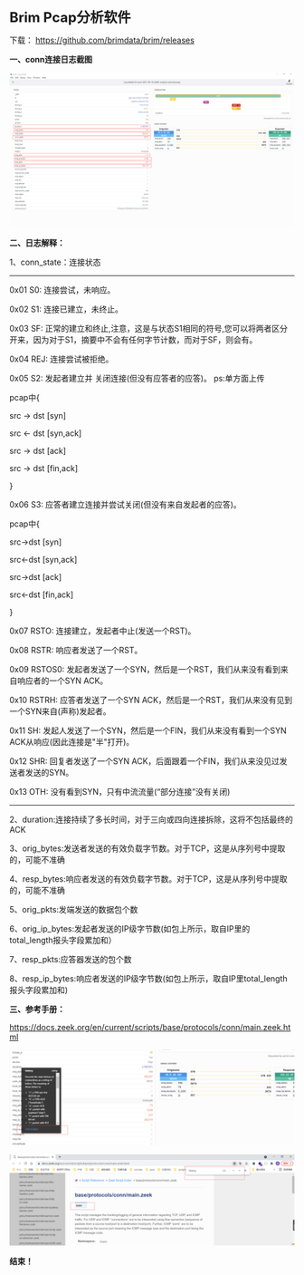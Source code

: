 <font size=5>**Brim Pcap分析软件**</font>



下载：
https://github.com/brimdata/brim/releases



**一、conn连接日志截图**

![image-20210917170755883](img/Brim/image-20210917170755883.png)



**二、日志解释：**

1、conn_state：连接状态

-------------------------------------------------------------------------------------------------------------------------------
0x01 S0:	连接尝试，未响应。

0x02 S1:	连接已建立，未终止。

0x03 SF:	正常的建立和终止,注意，这是与状态S1相同的符号,您可以将两者区分开来，因为对于S1，摘要中不会有任何字节计数，而对于SF，则会有。

0x04 REJ:	连接尝试被拒绝。

0x05 S2:	发起者建立并 关闭连接(但没有应答者的应答)。 ps:单方面上传

pcap中{

src	->	dst [syn]

src	<-	dst [syn,ack]

src	->	dst [ack]

src	->	dst [fin,ack]

}

0x06 S3:	应答者建立连接并尝试关闭(但没有来自发起者的应答)。

pcap中{

src->dst [syn]

src<-dst [syn,ack]

src->dst [ack]

src<-dst [fin,ack]

}

0x07 RSTO:	连接建立，发起者中止(发送一个RST)。

0x08 RSTR:	响应者发送了一个RST。

0x09 RSTOS0:	发起者发送了一个SYN，然后是一个RST，我们从来没有看到来自响应者的一个SYN ACK。

0x10 RSTRH:	应答者发送了一个SYN ACK，然后是一个RST，我们从来没有见到一个SYN来自(声称)发起者。

0x11 SH:	发起人发送了一个SYN，然后是一个FIN，我们从来没有看到一个SYN ACK从响应(因此连接是"半"打开)。

0x12 SHR:	回复者发送了一个SYN ACK，后面跟着一个FIN，我们从来没见过发送者发送的SYN。

0x13 OTH:	没有看到SYN，只有中流流量(“部分连接”没有关闭)

-------------------------------------------------------------------------------------------------------------------------------



2、duration:连接持续了多长时间，对于三向或四向连接拆除，这将不包括最终的ACK

3、orig_bytes:发送者发送的有效负载字节数。对于TCP，这是从序列号中提取的，可能不准确

4、resp_bytes:响应者发送的有效负载字节数。对于TCP，这是从序列号中提取的，可能不准确

5、orig_pkts:发端发送的数据包个数

6、orig_ip_bytes:发起者发送的IP级字节数(如包上所示，取自IP里的 total_length报头字段累加和）

7、resp_pkts:应答器发送的包个数

8、resp_ip_bytes:响应者发送的IP级字节数(如包上所示，取自IP里total_length报头字段累加和)



**三、参考手册：**

<https://docs.zeek.org/en/current/scripts/base/protocols/conn/main.zeek.html>

![image-20210917172013727](img/Brim/image-20210917172013727.png)

![image-20210917171911894](img/Brim/image-20210917171911894.png)



**结束！**

